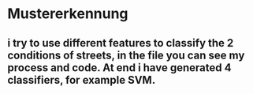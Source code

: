 # Mustererkennung

## i try to use different features to classify the 2 conditions of streets, in the file you can see my process and code. At end i have generated 4 classifiers,  for example SVM.  
